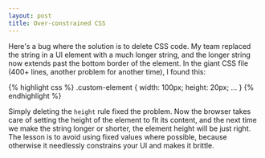 ```yaml
---
layout: post
title: Over-constrained CSS
---
```

Here's a bug where the solution is to delete CSS code. My team replaced the string
in a UI element with a much longer string, and the longer string now extends past the bottom
border of the element. In the giant CSS file (400+ lines, another problem for
another time), I found this:

{% highlight css %}
.custom-element {
  width: 100px;
  height: 20px;
  ...
}
{% endhighlight %}

Simply deleting the `height` rule fixed the problem. Now the browser takes
care of setting the height of the element to fit its content, and the next time we
make the string longer or shorter, the element height will be just right.
The lesson is to avoid using fixed values where possible, because otherwise it
needlessly constrains your UI and makes it brittle.

